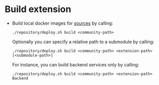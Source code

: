 # Build extension
  
- Build local docker images for [sources](../../prerequisites/README.md#source-code) by calling:

  ```
  ./repository/deploy.sh build <community-path> 
  ```       
  
  Optionally you can specify a relative path to a submodule by calling:
  
  ```
  ./repository/deploy.sh build <community-path> <extension-path> [<submodule-path>] 
  ```       
   
  For instance, you can build backend services only by calling:   
 
  ```
  ./repository/deploy.sh build <community-path> <extension-path> Backend
  ```       
